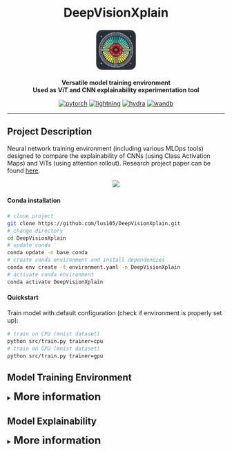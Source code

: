 <div align='center'>

# DeepVisionXplain
<img src="res/logo.png" width="100" />

<strong>Versatile model training environment</strong>  
<strong>Used as ViT and CNN explainability experimentation tool</strong>  

[![pytorch](https://img.shields.io/badge/PyTorch_2.0+-ee4c2c?logo=pytorch&logoColor=white)](https://pytorch.org/get-started/locally/)
[![lightning](https://img.shields.io/badge/-Lightning_2.0+-792ee5?logo=pytorchlightning&logoColor=white)](https://pytorchlightning.ai/)
[![hydra](https://img.shields.io/badge/Config-Hydra_1.3-89b8cd)](https://hydra.cc/)
[![wandb](https://raw.githubusercontent.com/wandb/assets/main/wandb-github-badge-gradient.svg)](https://wandb.ai/site)

----
</div>


## Project Description
Neural network training environment (including various MLOps tools) designed to compare the explainability of CNNs (using Class Activation Maps) and ViTs (using attention rollout). Research project paper can be found [here](https://epubl.ktu.edu/object/elaba:198846619/).

<p align="center">
  <img src="res/explainability.png" width="250"/>
</p>

#### Conda installation
```bash
# clone project
git clone https://github.com/lus105/DeepVisionXplain.git
# change directory
cd DeepVisionXplain
# update conda
conda update -n base conda
# create conda environment and install dependencies
conda env create -f environment.yaml -n DeepVisionXplain
# activate conda environment
conda activate DeepVisionXplain
```
#### Quickstart
Train model with default configuration (check if environment is properly set up):
```bash
# train on CPU (mnist dataset)
python src/train.py trainer=cpu
# train on GPU (mnist dataset)
python src/train.py trainer=gpu
```

## Model Training Environment

<details>
  <summary><font size="5"><b>More information</b></font></summary>

#### Environment Description
The setup is designed to streamline experimentation, foster modularity, and simplify tracking and reproducibility:

✅ Minimal boilerplate code (easily add new models, datasets, tasks, experiments, and different accelerator configurations).

✅ Logging experiments to one place for easier comparison of performance metrics.

✅ Hyperparameter search integration.

#### Working principle:

<p align="center">
  <img src="res/principle_diagram.svg" width="700"/>
</p>

*Configuration*

This part of the diagram illustrates how configuration files (train.yaml, eval.yaml, model.yaml, etc.) are used to manage different aspects of the project, such as data preprocessing, model parameters, and training settings.

*Hydra Loader*

The diagram shows how Hydra loads all configuration files and combines them into a single configuration object (DictConfig). This unified configuration object simplifies the management of settings across different modules and aspects of the project, such as data handling, model specifics, callbacks, logging, and the training process.

*Train/test Script*

 This section represents the operational part of the project. Scripts train.py and eval.py are required for training and evaluatging the model. DictConfig: The combined configuration object passed to these scripts, guiding the instantiation of the subsequent components.

  * LightningDataModule: manages data loading and processing specific to training, validation, testing and predicting phases.

  * LightningModule (model): defines the model, including the computation that transforms inputs into outputs, loss computation, and metrics.

  *	Callbacks: provide a way to insert custom logic into the training loop, such as model checkpointing, early stopping, etc.

  * Logger: handles the logging of training, testing, and validation metrics for monitoring progress.

  *	Trainer: the central object in PyTorch Lightning that orchestrates the training process, leveraging all the other components.

  *	The trainer uses the model, data module, logger, and callbacks to execute the training/evaluating process through the trainer.fit/test/predict methods, integrating all the configuration settings specified through Hydra.

#### Workflow steps:
<p align="center">
  <img src="res/workflow_diagram.svg" width="350"/>
</p>

#### Development
Linting all files in the project:
```bash
pre-commit run -a
```
Tests:
```bash
# run all tests
pytest
# run tests from specific file
pytest tests/test_train.py
# run all tests except the ones marked as slow
pytest -k "not slow"
```
</details>

## Model Explainability

<details>
  <summary><font size="5"><b>More information</b></font></summary>


Train cnn/vit model:
```bash
# train cnn
python src/train.py runs=train_cnn
# train vit
python src/train.py runs=train_vit
```
Train cnn/vit model with hparams search:
```bash
# train cnn
python src/train.py hparams_search=cnn_optuna runs=train_cnn

# train vit
python src/train.py hparams_search=vit_optuna runs=train_vit
```
Two cnn models were trained for experimentation.
```bash
full size: efficientnet_v2_s. features.7 -> [1, 1280, 7, 7]
downscaled: efficientnet_v2_s. features.6.0.block.0 -> [1, 960, 14, 14]
full size: mobilenet_v3_large. features.16 -> [1, 960, 7, 7]
downscaled: mobilenet_v3_large. features.13.block.0 -> [1, 672, 14, 14]
```

#### Resources

Defect detection [datasets](https://drive.google.com/drive/folders/10yYU8yl3um0c1oq6-uVjHp5ORZWXi_tQ?usp=sharing).

Experiment [logs](https://wandb.ai/team_deepvisionxplain?shareProfileType=copy).

Trained [models](https://huggingface.co/DeepVisionXplain).

Research [paper](https://epubl.ktu.edu/object/elaba:198846619/).

</details>